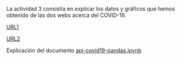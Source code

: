 La actividad 3 consistía en explicar los datos y gráficos que hemos obtenido de las dos webs acerca del COVID-19.

[URL1](httpps://covid19api.com/)
    
[URL2](httpps://api.covid19api.com/)


Explicación del documento [api-covid19-pandas.ipynb](https://github.com/nebrijas/periodismodedatos-mariofs17/blob/main/api-covid19-pandas.ipynb)





